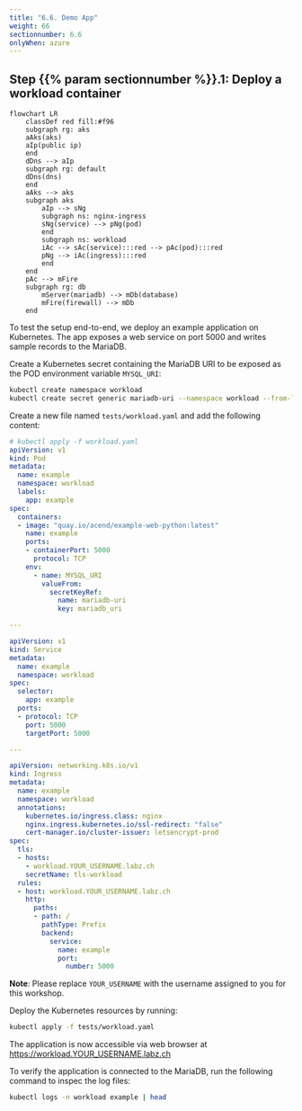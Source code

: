 ```yaml
---
title: "6.6. Demo App"
weight: 66
sectionnumber: 6.6
onlyWhen: azure
---
```



## Step {{% param sectionnumber %}}.1: Deploy a workload container

```mermaid
flowchart LR
    classDef red fill:#f96
    subgraph rg: aks
    aAks(aks)
    aIp(public ip)
    end
    dDns --> aIp
    subgraph rg: default
    dDns(dns)
    end
    aAks --> aks
    subgraph aks
        aIp --> sNg
        subgraph ns: nginx-ingress
        sNg(service) --> pNg(pod)
        end
        subgraph ns: workload
        iAc --> sAc(service):::red --> pAc(pod):::red
        pNg --> iAc(ingress):::red
        end
    end
    pAc --> mFire
    subgraph rg: db
        mServer(mariadb) --> mDb(database)
        mFire(firewall) --> mDb
    end
```

To test the setup end-to-end, we deploy an example application on Kubernetes. The app exposes a web service on port
5000 and writes sample records to the MariaDB.

Create a Kubernetes secret containing the MariaDB URI to be exposed as the POD environment variable `MYSQL_URI`:

```bash
kubectl create namespace workload
kubectl create secret generic mariadb-uri --namespace workload --from-literal=mariadb_uri=$(terraform output -raw mariadb_uri)
```

Create a new file named `tests/workload.yaml` and add the following content:

```yaml
# kubectl apply -f workload.yaml
apiVersion: v1
kind: Pod
metadata:
  name: example
  namespace: workload
  labels:
    app: example
spec:
  containers:
  - image: "quay.io/acend/example-web-python:latest"
    name: example
    ports:
    - containerPort: 5000
      protocol: TCP
    env:
      - name: MYSQL_URI
        valueFrom:
          secretKeyRef:
            name: mariadb-uri
            key: mariadb_uri

---

apiVersion: v1
kind: Service
metadata:
  name: example
  namespace: workload
spec:
  selector:
    app: example
  ports:
  - protocol: TCP
    port: 5000
    targetPort: 5000

---

apiVersion: networking.k8s.io/v1
kind: Ingress
metadata:
  name: example
  namespace: workload
  annotations:
    kubernetes.io/ingress.class: nginx
    nginx.ingress.kubernetes.io/ssl-redirect: "false"
    cert-manager.io/cluster-issuer: letsencrypt-prod
spec:
  tls:
  - hosts:
    - workload.YOUR_USERNAME.labz.ch
    secretName: tls-workload
  rules:
  - host: workload.YOUR_USERNAME.labz.ch
    http:
      paths:
      - path: /
        pathType: Prefix
        backend:
          service:
            name: example
            port:
              number: 5000
```

**Note**: Please replace `YOUR_USERNAME` with the username assigned to you for this workshop.

Deploy the Kubernetes resources by running:

```bash
kubectl apply -f tests/workload.yaml
```

The application is now accessible via web browser at https://workload.YOUR_USERNAME.labz.ch

To verify the application is connected to the MariaDB, run the following command to inspec the log files:
```bash
kubectl logs -n workload example | head
```
